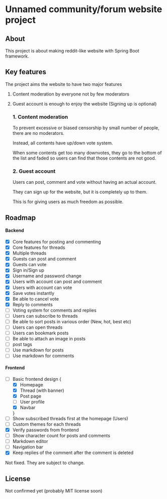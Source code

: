 # Unnamed community/forum website project

## About
This project is about making reddit-like website with Spring Boot framework.

## Key features
The project aims the website to have two major features
1. Content moderation by everyone not by few moderators
2. Guest account is enough to enjoy the website (Signing up is optional)

    ### 1. Content moderation
    To prevent excessive or biased censorship by small number of people, there are no moderators.
    
    Instead, all contents have up/down vote system.
    
    When some contents get too many downvotes, they go to the bottom of the list and faded so users can find that those contents are not good.

    ### 2. Guest account
    Users can post, comment and vote without having an actual account.
    
    They can sign up for the website, but it is completely up to them.
    
    This is for giving users as much freedom as possible.

## Roadmap

#### Backend
* [x] Core features for posting and commenting
* [x] Core features for threads
* [x] Multiple threads
* [x] Guests can post and comment
* [x] Guests can vote
* [x] Sign in/Sign up
* [x] Username and password change
* [x] Users with account can post and comment
* [x] Users with account can vote
* [x] Save votes instantly
* [x] Be able to cancel vote
* [x] Reply to comments
* [ ] Voting system for comments and replies
* [ ] Users can subscribe to threads
* [ ] Be able to sort posts in various order (New, hot, best etc)
* [ ] Users can open threads
* [ ] Users can bookmark posts
* [ ] Be able to attach an image in posts
* [ ] post tags
* [ ] Use markdown for posts
* [ ] Use markdown for comments

#### Frontend
* [ ] Basic frontend design {
    * [x] Homepage
    * [x] Thread (with banner)
    * [x] Post page
    * [ ] User profile
    * [x] Navbar
    
    }
* [ ] Show subscribed threads first at the homepage (Users)
* [ ] Custom themes for each threads
* [x] Verify passwords from frontend
* [ ] Show character count for posts and comments
* [ ] Markdown editor
* [ ] Navigation bar
* [x] Keep replies of the comment after the comment is deleted

Not fixed. They are subject to change.


## License
Not confirmed yet (probably MIT license soon)